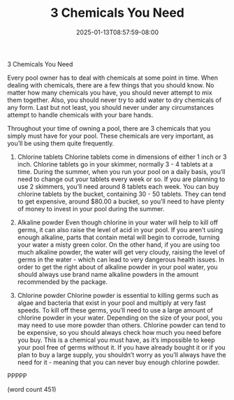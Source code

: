 ﻿---
title: "3 Chemicals You Need"
date: 2025-01-13T08:57:59-08:00
description: "Swimming-Pools Tips for Web Success"
featured_image: "/images/Swimming-Pools.jpg"
tags: ["Swimming Pools"]
---

3 Chemicals You Need

Every pool owner has to deal with chemicals at some point in time.  When dealing with chemicals, there are a few things that you should know.  No matter how many chemicals you have, you should never attempt to mix them together.  Also, you should never try to add water to dry chemicals of any form.  Last but not least, you should never under any circumstances attempt to handle chemicals with your bare hands.

Throughout your time of owning a pool, there are 3 chemicals that you simply must have for your pool.  These chemicals are very important, as you’ll be using them quite frequently.  

1.  Chlorine tablets
Chlorine tablets come in dimensions of either 1 inch or 3 inch.  Chlorine tablets go in your skimmer, normally 3 - 4 tablets at a time.  During the summer, when you run your pool on a daily basis, you’ll need to change out your tablets every week or so.  If you are planning to use 2 skimmers, you’ll need around 8 tablets each week.  You can buy chlorine tablets by the bucket, containing 30 - 50 tablets.  They can tend to get expensive, around $80.00 a bucket, so you’ll need to have plenty of money to invest in your pool during the summer.  

2.  Alkaline powder
Even though chlorine in your water will help to kill off germs, it can also raise the level of acid in your pool.  If you aren’t using enough alkaline, parts that contain metal will begin to corrode, turning your water a misty green color.  On the other hand, if you are using too much alkaline powder, the water will get very cloudy, raising the level of germs in the water - which can lead to very dangerous health issues.  In order to get the right about of alkaline powder in your pool water, you should always use brand name alkaline powders in the amount recommended by the package.

3.  Chlorine powder
Chlorine powder is essential to killing germs such as algae and bacteria that exist in your pool and multiply at very fast speeds.  To kill off these germs, you’ll need to use a large amount of chlorine powder in your water.  Depending on the size of your pool, you may need to use more powder than others.  Chlorine powder can tend to be expensive, so you should always check how much you need before you buy.  This is a chemical you must have, as it’s impossible to keep your pool free of germs without it.  If you have already bought it or if you plan to buy a large supply, you shouldn’t worry as you’ll always have the need for it - meaning that you can never buy enough chlorine powder.

PPPPP

(word count 451)
